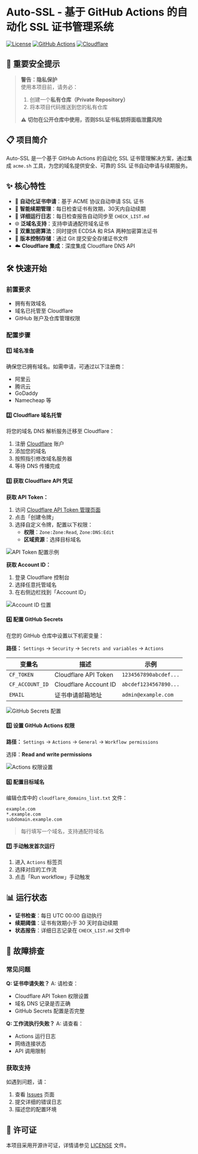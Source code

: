 # Auto-SSL - 基于 GitHub Actions 的自动化 SSL 证书管理系统

[![License](https://img.shields.io/github/license/danbao/auto-ssl?style=flat-square)](LICENSE)
[![GitHub Actions](https://img.shields.io/badge/powered%20by-GitHub%20Actions-2088FF?style=flat-square&logo=github-actions)](https://github.com/features/actions)
[![Cloudflare](https://img.shields.io/badge/DNS%20Provider-Cloudflare-F38020?style=flat-square&logo=cloudflare)](https://www.cloudflare.com/)

## 🚨 重要安全提示

> **警告：隐私保护**  
> 使用本项目前，请务必：
> 1. 创建一个**私有仓库（Private Repository）**
> 2. 将本项目代码推送到您的私有仓库
> 
> ⚠️ **切勿在公开仓库中使用，否则SSL证书私钥将面临泄露风险**

## 📋 项目简介

Auto-SSL 是一个基于 GitHub Actions 的自动化 SSL 证书管理解决方案，通过集成 `acme.sh` 工具，为您的域名提供安全、可靠的 SSL 证书自动申请与续期服务。

## ✨ 核心特性

- 🔐 **自动化证书申请**：基于 ACME 协议自动申请 SSL 证书
- 🔄 **智能续期管理**：每日检查证书有效期，30天内自动续期
- 📝 **详细运行日志**：每日检查报告自动同步至 `CHECK_LIST.md`
- 🌐 **泛域名支持**：支持申请通配符域名证书
- 🔑 **双重加密算法**：同时提供 ECDSA 和 RSA 两种加密算法证书
- 💾 **版本控制存储**：通过 Git 提交安全存储证书文件
- ☁️ **Cloudflare 集成**：深度集成 Cloudflare DNS API

## 🛠️ 快速开始

### 前置要求

- 拥有有效域名
- 域名已托管至 Cloudflare
- GitHub 账户及仓库管理权限

### 配置步骤

#### 1️⃣ 域名准备

确保您已拥有域名。如需申请，可通过以下注册商：
- 阿里云
- 腾讯云  
- GoDaddy
- Namecheap 等

#### 2️⃣ Cloudflare 域名托管

将您的域名 DNS 解析服务迁移至 Cloudflare：
1. 注册 [Cloudflare](https://www.cloudflare.com/) 账户
2. 添加您的域名
3. 按照指引修改域名服务器
4. 等待 DNS 传播完成

#### 3️⃣ 获取 Cloudflare API 凭证

**获取 API Token：**
1. 访问 [Cloudflare API Token 管理页面](https://dash.cloudflare.com/profile/api-tokens)
2. 点击「创建令牌」
3. 选择自定义令牌，配置以下权限：
   - **权限**：`Zone:Zone:Read`, `Zone:DNS:Edit`
   - **区域资源**：选择目标域名

![API Token 配置示例](https://github.com/danbao/auto-ssl/assets/4090783/ea014646-8cbe-4064-a764-b45281e42e55)

**获取 Account ID：**
1. 登录 Cloudflare 控制台
2. 选择任意托管域名
3. 在右侧边栏找到「Account ID」

![Account ID 位置](https://github.com/danbao/auto-ssl/assets/4090783/d1d86260-89ce-4179-a0c2-e8a2361e627f)

#### 4️⃣ 配置 GitHub Secrets

在您的 GitHub 仓库中设置以下机密变量：

**路径：** `Settings` → `Security` → `Secrets and variables` → `Actions`

| 变量名 | 描述 | 示例 |
|--------|------|------|
| `CF_TOKEN` | Cloudflare API Token | `1234567890abcdef...` |
| `CF_ACCOUNT_ID` | Cloudflare Account ID | `abcdef1234567890...` |
| `EMAIL` | 证书申请邮箱地址 | `admin@example.com` |

![GitHub Secrets 配置](https://github.com/danbao/auto-ssl/assets/4090783/e3ea47d8-7b3e-4605-94ee-689e6bb6ca45)

#### 5️⃣ 设置 GitHub Actions 权限

**路径：** `Settings` → `Actions` → `General` → `Workflow permissions`

选择：**Read and write permissions**

![Actions 权限设置](https://github.com/danbao/auto-ssl/assets/4090783/abb42eb0-fd78-4417-bf07-9cf090ee7a2c)

#### 6️⃣ 配置目标域名

编辑仓库中的 `cloudflare_domains_list.txt` 文件：
```text
example.com
*.example.com
subdomain.example.com
```
> 每行填写一个域名，支持通配符域名

#### 7️⃣ 手动触发首次运行

1. 进入 `Actions` 标签页
2. 选择对应的工作流
3. 点击「Run workflow」手动触发

## 📊 运行状态

- **证书检查**：每日 UTC 00:00 自动执行
- **续期阈值**：证书有效期小于 30 天时自动续期
- **状态报告**：详细日志记录在 `CHECK_LIST.md` 文件中

## 🔧 故障排查

### 常见问题

**Q: 证书申请失败？**
A: 请检查：
- Cloudflare API Token 权限设置
- 域名 DNS 记录是否正确
- GitHub Secrets 配置是否完整

**Q: 工作流执行失败？**
A: 请查看：
- Actions 运行日志
- 网络连接状态
- API 调用限制

### 获取支持

如遇到问题，请：
1. 查看 [Issues](../../issues) 页面
2. 提交详细的错误日志
3. 描述您的配置环境

## 📄 许可证

本项目采用开源许可证，详情请参见 [LICENSE](LICENSE) 文件。